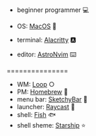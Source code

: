 - beginner programmer 💻

- OS: [MacOS](https://en.wikipedia.org/wiki/MacOS) 
- terminal: [Alacritty](https://alacritty.org) 🅰️
- editor: [AstroNvim](https://github.com/AstroNvim/AstroNvim) ⌨️

===============

- WM: [Loop](https://github.com/MrKai77/Loop) ○
- PM: [Homebrew](https://brew.sh) 🍺
- menu bar: [SketchyBar](https://github.com/FelixKratz/SketchyBar) 📏
- launcher: [Raycast](https://www.raycast.com) 🚀
- shell: [Fish](https://fishshell.com) 🐟
- shell sheme: [Starship](https://starship.rs) ⭐
